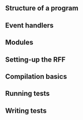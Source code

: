 ## Structure of a program

## Event handlers

## Modules

## Setting-up the RFF

## Compilation basics

## Running tests

## Writing tests